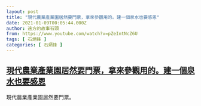```yaml
---
layout: post
title: "現代農業產業園居然要門票，拿來參觀用的。建一個泉水也要感恩"
date: 2021-01-09T00:05:44.000Z
author: 遠方的故事石頭
from: https://www.youtube.com/watch?v=pZeIntNcZ6U
tags: [ 石炳锋 ]
categories: [ 石炳锋 ]
---
```

<!--1610150744000-->
[現代農業產業園居然要門票，拿來參觀用的。建一個泉水也要感恩](https://www.youtube.com/watch?v=pZeIntNcZ6U)
------

<div>
現代農業產業園居然要門票。
</div>
